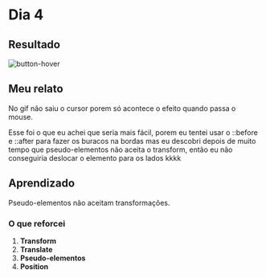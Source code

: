 # Dia 4

## Resultado

![button-hover](button-hover.gif)

## Meu relato

No gif não saiu o cursor porem só acontece o efeito quando passa o mouse.

Esse foi o que eu achei que seria mais fácil, porem eu tentei usar o ::before e ::after para fazer os buracos na bordas mas eu descobri depois de muito tempo que pseudo-elementos não aceita o transform, então eu não conseguiria deslocar o elemento para os lados kkkk

## Aprendizado

Pseudo-elementos não aceitam transformações.

### O que reforcei

1. **Transform**
1. **Translate**
1. **Pseudo-elementos**
1. **Position**
